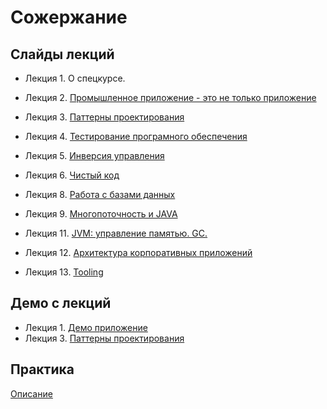 Сожержание
===

## Слайды лекций
* Лекция 1. О спецкурсе.
* Лекция 2. [Промышленное приложение - это не только приложение](lecture/lecture02.html)
* Лекция 3. [Паттерны проектирования](lecture/lecture03.html)
* Лекция 4. [Тестирование програмного обеспечения](lecture/lecture04.html)
* Лекция 5. [Инверсия управления](lecture/lecture05.html)
* Лекция 6. [Чистый код](lecture/lecture06.html)

* Лекция 8. [Работа с базами данных](lecture/lectureAboutDB.pdf)
* Лекция 9. [Многопоточность и JAVA](lecture/lecture-09.html)

* Лекция 11. [JVM: управление памятью. GC.](https://docs.google.com/presentation/d/16sk6CxylIp8f5X-zLOi6jB9dR3qcB1R6XE0UvEiA3kA/edit?usp=sharing)
* Лекция 12. [Архитектура корпоративных приложений](lecture/lecture12.html)
* Лекция 13. [Tooling](https://docs.google.com/presentation/d/1UOSW3F58mztHSf8ysrg7BRGQvpX2RJJ54zMmhgPLdMs/edit#slide=id.p)


## Демо с лекций
* Лекция 1. [Демо приложение](https://github.com/naumen-student/EnterpriseJavaCourse-2018/tree/master/demo/lecture01)
* Лекция 3. [Паттерны проектирования](https://github.com/naumen-student/EnterpriseJavaCourse-2018/tree/master/demo/lecture03)


## Практика
[Описание](practice.md)
